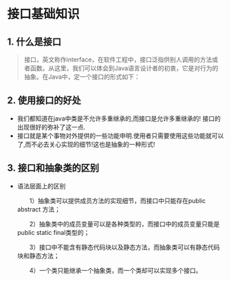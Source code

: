 # 接口基础知识

## 1. 什么是接口

> 接口，英文称作interface，在软件工程中，接口泛指供别人调用的方法或者函数。从这里，我们可以体会到Java语言设计者的初衷，它是对行为的抽象。在Java中，定一个接口的形式如下：

## 2. 使用接口的好处

- 我们都知道在java中类是不允许多重继承的,而接口是允许多重继承的! 接口的出现很好的弥补了这一点. 
- 接口就是某个事物对外提供的一些功能申明.使用者只需要使用这些功能就可以了,而不必去关心实现的细节!这也是抽象的一种形式!


## 3. 接口和抽象类的区别

- 语法层面上的区别

    　　1）抽象类可以提供成员方法的实现细节，而接口中只能存在public abstract 方法；

    　　2）抽象类中的成员变量可以是各种类型的，而接口中的成员变量只能是public static final类型的；

    　　3）接口中不能含有静态代码块以及静态方法，而抽象类可以有静态代码块和静态方法；

    　　4）一个类只能继承一个抽象类，而一个类却可以实现多个接口。

